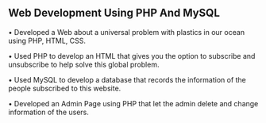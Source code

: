 <h2> Web Development Using PHP And MySQL </h2>

•	Developed a Web about a universal problem with plastics in our ocean using PHP, HTML, CSS.

•	Used PHP to develop an HTML that gives you the option to subscribe and unsubscribe to help solve this global problem.

•	Used MySQL to develop a database that records the information of the people subscribed to this website.

•	Developed an Admin Page using PHP that let the admin delete and change information of the users.


